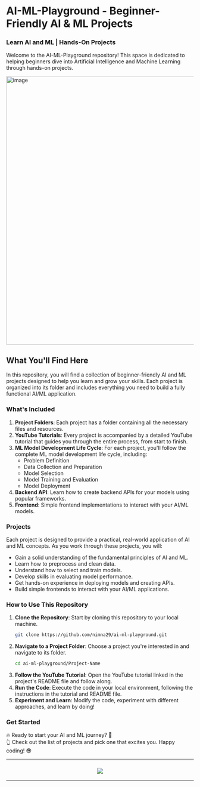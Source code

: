 # AI-ML-Playground - Beginner-Friendly AI & ML Projects

### Learn AI and ML | Hands-On Projects

Welcome to the AI-ML-Playground repository! This space is dedicated to helping beginners dive into Artificial Intelligence and Machine Learning through hands-on projects.

<img width="720" align="center" alt="image" src="https://github.com/nimna29/ai-ml-playground/assets/77341013/f381aeaf-03e0-49b1-a820-9058acfbaaba">

## What You'll Find Here

In this repository, you will find a collection of beginner-friendly AI and ML projects designed to help you learn and grow your skills. Each project is organized into its folder and includes everything you need to build a fully functional AI/ML application.

### What's Included

1. **Project Folders**: Each project has a folder containing all the necessary files and resources.
2. **YouTube Tutorials**: Every project is accompanied by a detailed YouTube tutorial that guides you through the entire process, from start to finish.
3. **ML Model Development Life Cycle**: For each project, you'll follow the complete ML model development life cycle, including:
   - Problem Definition
   - Data Collection and Preparation
   - Model Selection
   - Model Training and Evaluation
   - Model Deployment
4. **Backend API**: Learn how to create backend APIs for your models using popular frameworks.
5. **Frontend**: Simple frontend implementations to interact with your AI/ML models.

### Projects

Each project is designed to provide a practical, real-world application of AI and ML concepts. As you work through these projects, you will:
- Gain a solid understanding of the fundamental principles of AI and ML.
- Learn how to preprocess and clean data.
- Understand how to select and train models.
- Develop skills in evaluating model performance.
- Get hands-on experience in deploying models and creating APIs.
- Build simple frontends to interact with your AI/ML applications.

### How to Use This Repository

1. **Clone the Repository**: Start by cloning this repository to your local machine.
    ```bash
    git clone https://github.com/nimna29/ai-ml-playground.git
    ```
2. **Navigate to a Project Folder**: Choose a project you're interested in and navigate to its folder.
    ```bash
    cd ai-ml-playground/Project-Name
    ```
3. **Follow the YouTube Tutorial**: Open the YouTube tutorial linked in the project's README file and follow along.
4. **Run the Code**: Execute the code in your local environment, following the instructions in the tutorial and README file.
5. **Experiment and Learn**: Modify the code, experiment with different approaches, and learn by doing!

### Get Started

🔥 Ready to start your AI and ML journey? 👊
<br>
👆 Check out the list of projects and pick one that excites you. Happy coding! 😎

---
<h3 align="center">
    <img src="https://readme-typing-svg.herokuapp.com/?font=Kanit&weight=400&size=26&color=1091F7&center=true&vCenter=true&width=500&height=70&duration=4000&lines=Just+started;+Projects+coming+soon!;" />
</h3>

---
